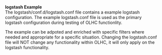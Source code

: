 <b>logstash Example</b><br>
The logstash/conf.d/logstash.conf file contains a example logstash configuration. The example logstash.conf file is used as the primary logstash configuration during testing of OLHC functionlity. 

The example can be adpoted and enriched with specific filters where needed and appropriate for a specific situation. Changing the logstash.conf file will NOT change any functionality within OLHC, it will only apply on the logstash functionality. 
